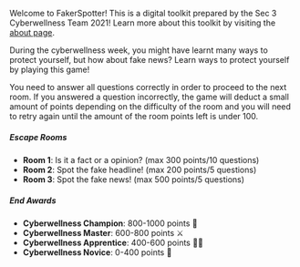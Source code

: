 Welcome to FakerSpotter! This is a digital toolkit prepared by the Sec 3 Cyberwellness Team 2021! Learn more about this toolkit by visiting the [about page](./about).

During the cyberwellness week, you might have learnt many ways to protect yourself, but how about fake news? Learn ways to protect yourself by playing this game!

You need to answer all questions correctly in order to proceed to the next room. If you answered a question incorrectly, the game will deduct a small amount of points depending on the difficulty of the room and you will need to retry again until the amount of the room points left is under 100.

##### Escape Rooms

- **Room 1**: Is it a fact or a opinion? (max 300 points/10 questions)
- **Room 2**: Spot the fake headline! (max 200 points/5 questions)
- **Room 3**: Spot the fake news! (max 500 points/5 questions)

##### End Awards

- **Cyberwellness Champion**: 800-1000 points 👑
- **Cyberwellness Master**: 600-800 points ⚔
- **Cyberwellness Apprentice**: 400-600 points 💁‍♂️
- **Cyberwellness Novice**: 0-400 points 🤔